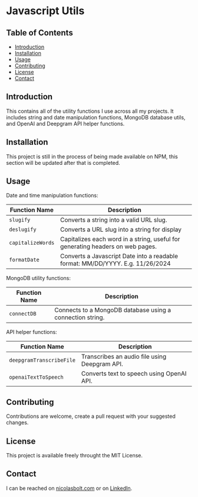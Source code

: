 # Javascript Utils

## Table of Contents

- [Introduction](#introduction)
- [Installation](#installation)
- [Usage](#usage)
- [Contributing](#contributing)
- [License](#license)
- [Contact](#contact)

## Introduction

This contains all of the utility functions I use across all my projects. It includes string and date manipulation functions, MongoDB database utils, and OpenAI and Deepgram API helper functions.

## Installation

This project is still in the process of being made available on NPM, this section will be updated after that is completed.

## Usage

Date and time manipulation functions:

| Function Name     | Description                                                                    |
| ----------------- | ------------------------------------------------------------------------------ |
| `slugify`         | Converts a string into a valid URL slug.                                       |
| `deslugify`       | Converts a URL slug into a string for display                                  |
| `capitalizeWords` | Capitalizes each word in a string, useful for generating headers on web pages. |
| `formatDate`      | Converts a Javascript Date into a readable format: MM/DD/YYYY. E.g. 11/26/2024 |

MongoDB utility functions:

| Function Name | Description                                               |
| ------------- | --------------------------------------------------------- |
| `connectDB`   | Connects to a MongoDB database using a connection string. |

API helper functions:

| Function Name            | Description                                   |
| ------------------------ | --------------------------------------------- |
| `deepgramTranscribeFile` | Transcribes an audio file using Deepgram API. |
| `openaiTextToSpeech`     | Converts text to speech using OpenAI API.     |

## Contributing

Contributions are welcome, create a pull request with your suggested changes.

## License

This project is available freely throught the MIT License.

## Contact

I can be reached on [nicolasbolt.com](http://nicolasbolt.com) or on [LinkedIn](https://www.linkedin.com/in/nicolas-bolt-59a523131/).
